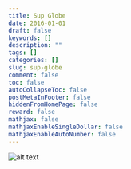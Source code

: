 ```yaml
---
title: Sup Globe
date: 2016-01-01
draft: false
keywords: []
description: ""
tags: []
categories: []
slug: sup-globe
comment: false
toc: false
autoCollapseToc: false
postMetaInFooter: false
hiddenFromHomePage: false
reward: false
mathjax: false
mathjaxEnableSingleDollar: false
mathjaxEnableAutoNumber: false
---
```




![alt text][img1]


<!--more-->




[img1]: /images/sup-globe/doggo.jpg